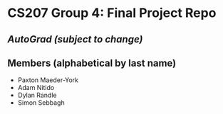 # CS207 Group 4: Final Project Repo

## *AutoGrad (subject to change)*

## Members (alphabetical by last name)
* Paxton Maeder-York
* Adam Nitido
* Dylan Randle
* Simon Sebbagh

